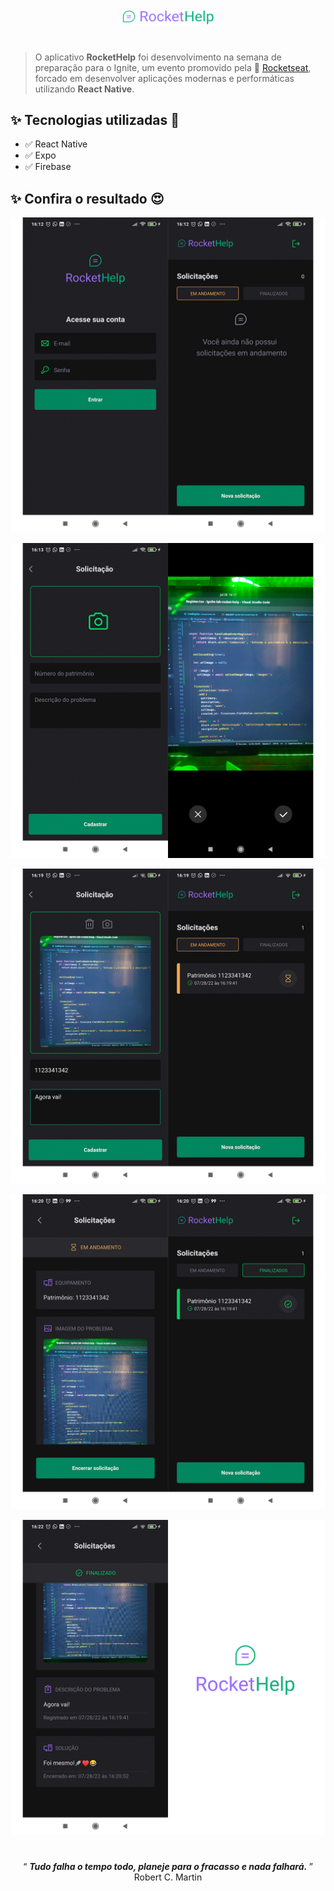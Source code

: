<div align="center">
    <img src="https://raw.githubusercontent.com/henrique2m/ignite-lab-rocket-help/eefa72b1348e1d0fc5fe3e6958d6670dc6e0499d/src/assets/logo_secondary.svg" width="150"></br>  
</div>

#

 > O aplicativo **RocketHelp** foi desenvolvimento na semana de preparação para o Ignite, um evento promovido pela :link: [Rocketseat](https://www.rocketseat.com.br/), forcado em desenvolver aplicações modernas e performáticas utilizando **React Native**.


## :sparkles:  Tecnologias utilizadas  :rocket:
- :white_check_mark: React Native
- :white_check_mark: Expo
- :white_check_mark: Firebase

## :sparkles: Confira o resultado :heart_eyes:

![Tela 1](https://raw.githubusercontent.com/henrique2m/ignite-lab-rocket-help/main/docs/Tela1.png)

![Tela 2](https://raw.githubusercontent.com/henrique2m/ignite-lab-rocket-help/main/docs/Tela2.png)

![Tela 3](https://raw.githubusercontent.com/henrique2m/ignite-lab-rocket-help/main/docs/Tela3.png)

![Tela 4](https://raw.githubusercontent.com/henrique2m/ignite-lab-rocket-help/main/docs/Tela4.png)

![Tela 5](https://raw.githubusercontent.com/henrique2m/ignite-lab-rocket-help/main/docs/Tela5.png)

#

<div align="center">
  <q> 
    <b>
      <i>Tudo falha o tempo todo, planeje para o fracasso e nada falhará.</i>
    </b>
  </q>
  <br />
  Robert C. Martin
</div>


